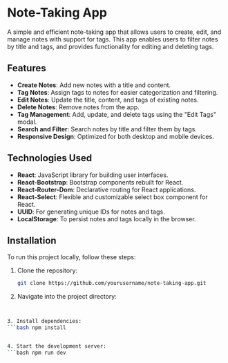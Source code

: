 # Note-Taking App

A simple and efficient note-taking app that allows users to create, edit, and manage notes with support for tags. This app enables users to filter notes by title and tags, and provides functionality for editing and deleting tags.

## Features

- **Create Notes**: Add new notes with a title and content.
- **Tag Notes**: Assign tags to notes for easier categorization and filtering.
- **Edit Notes**: Update the title, content, and tags of existing notes.
- **Delete Notes**: Remove notes from the app.
- **Tag Management**: Add, update, and delete tags using the "Edit Tags" modal.
- **Search and Filter**: Search notes by title and filter them by tags.
- **Responsive Design**: Optimized for both desktop and mobile devices.

## Technologies Used

- **React**: JavaScript library for building user interfaces.
- **React-Bootstrap**: Bootstrap components rebuilt for React.
- **React-Router-Dom**: Declarative routing for React applications.
- **React-Select**: Flexible and customizable select box component for React.
- **UUID**: For generating unique IDs for notes and tags.
- **LocalStorage**: To persist notes and tags locally in the browser.

## Installation

To run this project locally, follow these steps:

1. Clone the repository:
   ```bash
   git clone https://github.com/yourusername/note-taking-app.git


2. Navigate into the project directory:
  ```bash cd note-taking-app


3. Install dependencies:
  ```bash npm install  


4. Start the development server:
  ```bash npm run dev
